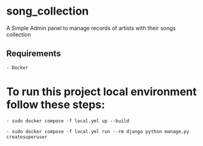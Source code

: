 # song_collection

A Simple Admin panel to manage records of artists with their songs collection

 ## Requirements
    - Docker

# To run this project local environment follow these steps:

    - sudo docker compose -f local.yml up --build

    - sudo docker compose -f local.yml run --rm django python manage.py createsuperuser



